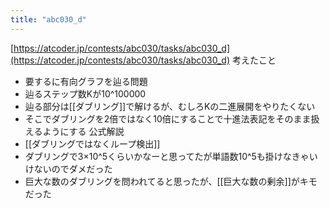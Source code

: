 ```yaml
---
title: "abc030_d"
---
```


[https://atcoder.jp/contests/abc030/tasks/abc030_d](https://atcoder.jp/contests/abc030/tasks/abc030_d)
考えたこと
- 要するに有向グラフを辿る問題
- 辿るステップ数Kが10^100000
- 辿る部分は[[ダブリング]]で解けるが、むしろKの二進展開をやりたくない
- そこでダブリングを2倍ではなく10倍にすることで十進法表記をそのまま扱えるようにする
公式解説
- [[ダブリングではなくループ検出]]
- ダブリングで3×10^5くらいかなーと思ってたが単語数10^5も掛けなきゃいけないのでダメだった
- 巨大な数のダブリングを問われてると思ったが、[[巨大な数の剰余]]がキモだった
